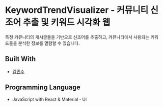 # KeywordTrendVisualizer - 커뮤니티 신조어 추출 및 키워드 시각화 웹

특정 커뮤니티의 게시글들을 기반으로 신조어를 추출하고, 커뮤니티에서 사용되는 키워드들을 분석한 정보를 열람할 수 있습니다.

## Built With

* [김민수](https://github.com/Rush-K)

## Programming Language

* JavaScript with React & Material - UI
